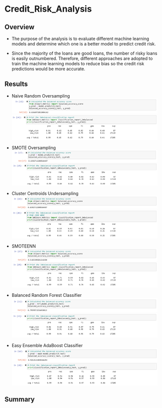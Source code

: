 # Credit_Risk_Analysis

## Overview
- The purpose of the analysis is to evaluate different machine learning models and determine which one is a better model to predict credit risk.

- Since the majority of the loans are good loans, the number of risky loans is easily outnumbered.  Therefore, different approaches are adopted to train the machine learning models to reduce bias so the credit risk predictions would be more accurate. 

## Results
- Naive Random Oversampling
![NRO_Acc](https://github.com/SzeWingChan/Credit_Risk_Analysis/blob/main/Resources/NRO_Acc.png)
![NRO_CM](https://github.com/SzeWingChan/Credit_Risk_Analysis/blob/main/Resources/NRO_CM.png)

- SMOTE Oversampling
![SMOTE_Acc](https://github.com/SzeWingChan/Credit_Risk_Analysis/blob/main/Resources/SMOTE_Acc.png)
![SMOTE_CM](https://github.com/SzeWingChan/Credit_Risk_Analysis/blob/main/Resources/SMOTE_CM.png)


- Cluster Centroids Undersampling
![CC_Acc](https://github.com/SzeWingChan/Credit_Risk_Analysis/blob/main/Resources/CC_Acc.png)
![CC_CM](https://github.com/SzeWingChan/Credit_Risk_Analysis/blob/main/Resources/CC_CM.png)

- SMOTEENN
![SMOTEENN_Acc](https://github.com/SzeWingChan/Credit_Risk_Analysis/blob/main/Resources/SMOTEENN_Acc.png)
![SMOTEENN_CM](https://github.com/SzeWingChan/Credit_Risk_Analysis/blob/main/Resources/SMOTEENN_CM.png)


- Balanced Random Forest Classifier
![BRF_Acc](https://github.com/SzeWingChan/Credit_Risk_Analysis/blob/main/Resources/BRF_Acc.png)
![BRF_CM](https://github.com/SzeWingChan/Credit_Risk_Analysis/blob/main/Resources/BRF_CM.png)

- Easy Ensemble AdaBoost Classifier
![EEAB_Acc](https://github.com/SzeWingChan/Credit_Risk_Analysis/blob/main/Resources/EEAB_Acc.png)
![EEAB_CM](https://github.com/SzeWingChan/Credit_Risk_Analysis/blob/main/Resources/EEAB_CM.png)


## Summary
